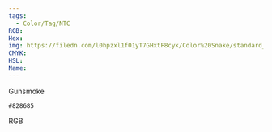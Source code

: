 ```yaml
---
tags:
  - Color/Tag/NTC
RGB:
Hex:
img: https://filedn.com/l0hpzxl1f01yT7GHxtF8cyk/Color%20Snake/standard_csv_to_svg//828685.svg
CMYK:
HSL:
Name:
---
```

Gunsmoke
```palette
#828685
```
RGB

